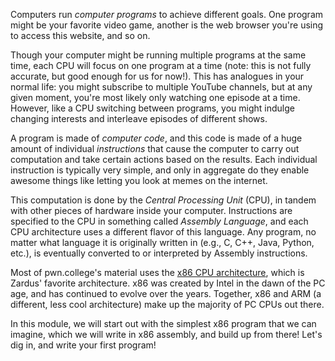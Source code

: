 Computers run _computer programs_ to achieve different goals.
One program might be your favorite video game, another is the web browser you're using to access this website, and so on.

Though your computer might be running multiple programs at the same time, each CPU will focus on one program at a time (note: this is not fully accurate, but good enough for us for now!).
This has analogues in your normal life: you might subscribe to multiple YouTube channels, but at any given moment, you're most likely only watching one episode at a time.
However, like a CPU switching between programs, you might indulge changing interests and interleave episodes of different shows.

A program is made of _computer code_, and this code is made of a huge amount of individual _instructions_ that cause the computer to carry out computation and take certain actions based on the results.
Each individual instruction is typically very simple, and only in aggregate do they enable awesome things like letting you look at memes on the internet.

This computation is done by the _Central Processing Unit_ (CPU), in tandem with other pieces of hardware inside your computer.
Instructions are specified to the CPU in something called _Assembly Language_, and each CPU architecture uses a different flavor of this language.
Any program, no matter what language it is originally written in (e.g., C, C++, Java, Python, etc.), is eventually converted to or interpreted by Assembly instructions.

Most of pwn.college's material uses the [x86 CPU architecture](https://en.wikipedia.org/wiki/X86), which is Zardus' favorite architecture.
x86 was created by Intel in the dawn of the PC age, and has continued to evolve over the years.
Together, x86 and ARM (a different, less cool architecture) make up the majority of PC CPUs out there.

In this module, we will start out with the simplest x86 program that we can imagine, which we will write in x86 assembly, and build up from there!
Let's dig in, and write your first program!
